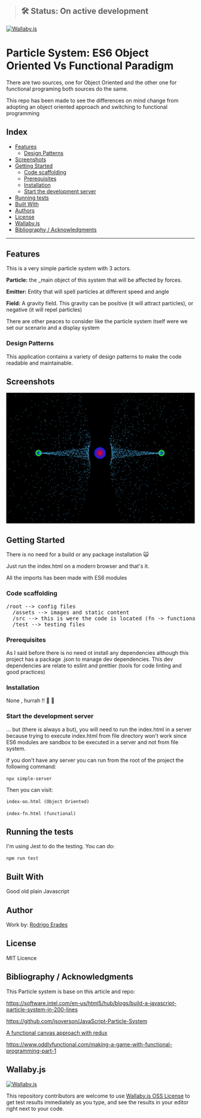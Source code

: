 

> ## 🛠 Status: On active development


[![Wallaby.js](https://img.shields.io/badge/wallaby.js-powered-blue.svg?style=for-the-badge&logo=github)](https://wallabyjs.com/oss/)

# Particle System:  ES6 Object Oriented Vs Functional Paradigm

There are two sources, one for Object Oriented and the other one for functional programing both 
sources do the same.

This repo has been made to see the differences on mind change from adopting an object oriented 
approach and switching to functional programming


## Index
* [Features](#features)
  * [Design Patterns](#patterns)
* [Screenshots](#Screenshots)
* [Getting Started](#Getting-Started)
  * [Code scaffolding](#code-scaffolding)
  * [Prerequisites](#Prerequisites)
  * [Installation](#installation)
  * [Start the development server](#start-server)
* [Running tests](#Running-the-tests)
* [Built With](#Built-With)
* [Authors](#Authors)
* [License](#License)
* [Wallaby.js](#wallaby)
* [Bibliography / Acknowledgments](#Acknowledgments)

<hr>


## <a name="features">Features</a>
This is a very simple particle system with 3 actors.

**Particle:** the _main object of this system that will be affected by forces.

**Emitter:** Entity that will spell particles at different speed and angle

**Field:** A gravity field. This gravity can be positive (it will attract particles), or negative
 (it will repel particles)
 
There are other peaces to consider like the particle system itself were we set our scenario and a 
display system 

### <a name="patterns">Design Patterns</a>
This application contains a variety of design patterns to make the code readable and maintainable.

## <a name="Screenshots">Screenshots</a>
![Alt text](/assets/screen01.png?raw=true "Particle System")

## <a name="Getting-Started">Getting Started</a>
There is no need for a build or any package installation :scream_cat:

Just run the index.html on a modern browser and that's it.

All the imports has been made with ES6 modules


### <a name="code-scaffolding">Code scaffolding</a>
<pre>
/root --> config files
  /assets --> images and static content
  /src --> this is were the code is located (fn -> functional , OO -> object orientes )
  /test --> testing files
</pre>

### <a name="Prerequisites">Prerequisites</a>
As I said before there is no need ot install any dependencies although this project has a package
.json to manage dev dependencies. This dev dependencies are relate to eslint and prettier (tools
 for code linting and good practices)  

### <a name="installation">Installation</a>
None , hurrah !! :metal: :metal:


### <a name="_start-server">Start the development server</a>

... but (there is always a but), you will need to run the index.html in a server because trying 
to execute index.html from file directory won't work since ES6 modules are sandbox to be executed
 in a server and not from file system.
 
 If you don't have any server you can run from the root of the project the following command:
 
 `npx simple-server`
 
 Then you can visit:

```
index-oo.html (Object Oriented)

index-fn.html (functional) 
```

## <a name="Running-the-tests">Running the tests</a>
I'm using Jest to do the testing. You can do:

`npm run test`

## <a name="Built-With">Built With</a>
Good old plain Javascript  

## <a name="Authors">Author</a>
Work by:
<a href="mailto:rerades@siete3.com">Rodrigo Erades</a>

## <a name="License">License</a>
MIT Licence

## <a name="Acknowledgments">Bibliography / Acknowledgments</a>
This Particle system is base on this article and repo:

https://software.intel.com/en-us/html5/hub/blogs/build-a-javascript-particle-system-in-200-lines

https://github.com/jsoverson/JavaScript-Particle-System

[A functional canvas approach with redux](https://medium.com/@peterxjang/a-functional-canvas-approach-with-redux-ce59a369241b)

https://www.oddlyfunctional.com/making-a-game-with-functional-programming-part-1


## <a name="wallaby">Wallaby.js</a>

[![Wallaby.js](https://img.shields.io/badge/wallaby.js-powered-blue.svg?style=for-the-badge&logo=github)](https://wallabyjs.com/oss/)

This repository contributors are welcome to use
[Wallaby.js OSS License](https://wallabyjs.com/oss/) to get
test results immediately as you type, and see the results in
your editor right next to your code.
